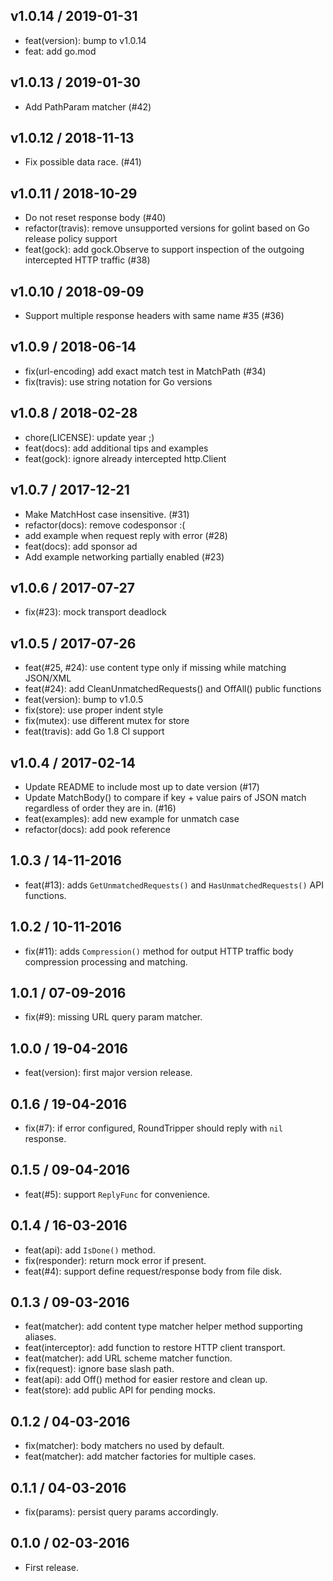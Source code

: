 
## v1.0.14 / 2019-01-31

  * feat(version): bump to v1.0.14
  * feat: add go.mod

## v1.0.13 / 2019-01-30

  * Add PathParam matcher (#42)

## v1.0.12 / 2018-11-13

  * Fix possible data race. (#41)

## v1.0.11 / 2018-10-29

  * Do not reset response body (#40)
  * refactor(travis): remove unsupported versions for golint based on Go release policy support
  * feat(gock): add gock.Observe to support inspection of the outgoing intercepted HTTP traffic (#38)

## v1.0.10 / 2018-09-09

  * Support multiple response headers with same name #35 (#36)

## v1.0.9 / 2018-06-14

  * fix(url-encoding) add exact match test in MatchPath (#34)
  * fix(travis): use string notation for Go versions

## v1.0.8 / 2018-02-28

  * chore(LICENSE): update year ;)
  * feat(docs): add additional tips and examples
  * feat(gock): ignore already intercepted http.Client

## v1.0.7 / 2017-12-21

  * Make MatchHost case insensitive. (#31)
  * refactor(docs): remove codesponsor :(
  * add example when request reply with error (#28)
  * feat(docs): add sponsor ad
  * Add example networking partially enabled (#23)

## v1.0.6 / 2017-07-27

  * fix(#23): mock transport deadlock

## v1.0.5 / 2017-07-26

  * feat(#25, #24): use content type only if missing while matching JSON/XML
  * feat(#24): add CleanUnmatchedRequests() and OffAll() public functions
  * feat(version): bump to v1.0.5
  * fix(store): use proper indent style
  * fix(mutex): use different mutex for store
  * feat(travis): add Go 1.8 CI support

## v1.0.4 / 2017-02-14

  * Update README to include most up to date version (#17)
  * Update MatchBody() to compare if key + value pairs of JSON match regardless of order they are in. (#16)
  * feat(examples): add new example for unmatch case
  * refactor(docs): add pook reference

## 1.0.3 / 14-11-2016

- feat(#13): adds `GetUnmatchedRequests()` and `HasUnmatchedRequests()` API functions.

## 1.0.2 / 10-11-2016

- fix(#11): adds `Compression()` method for output HTTP traffic body compression processing and matching.

## 1.0.1 / 07-09-2016

- fix(#9): missing URL query param matcher.

## 1.0.0 / 19-04-2016

- feat(version): first major version release.

## 0.1.6 / 19-04-2016

- fix(#7): if error configured, RoundTripper should reply with `nil` response.

## 0.1.5 / 09-04-2016

- feat(#5): support `ReplyFunc` for convenience.

## 0.1.4 / 16-03-2016

- feat(api): add `IsDone()` method.
- fix(responder): return mock error if present.
- feat(#4): support define request/response body from file disk.

## 0.1.3 / 09-03-2016

- feat(matcher): add content type matcher helper method supporting aliases.
- feat(interceptor): add function to restore HTTP client transport.
- feat(matcher): add URL scheme matcher function.
- fix(request): ignore base slash path.
- feat(api): add Off() method for easier restore and clean up.
- feat(store): add public API for pending mocks.

## 0.1.2 / 04-03-2016

- fix(matcher): body matchers no used by default.
- feat(matcher): add matcher factories for multiple cases.

## 0.1.1 / 04-03-2016

- fix(params): persist query params accordingly.

## 0.1.0 / 02-03-2016

- First release.
